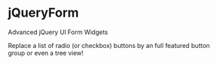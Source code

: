 # jQueryForm

Advanced jQuery UI Form Widgets

Replace a list of radio (or checkbox) buttons by an full featured button group or even a tree view!
